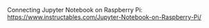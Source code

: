 Connecting Jupyter Notebook on Raspberry Pi:
https://www.instructables.com/Jupyter-Notebook-on-Raspberry-Pi/